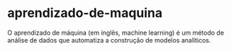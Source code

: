 # aprendizado-de-maquina
O aprendizado de máquina (em inglês, machine learning) é um método de análise de dados que automatiza a construção de modelos analíticos.
